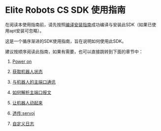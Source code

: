 # Elite Robots CS SDK 使用指南

在阅读本使用指南前，请先按照[编译安装指南](../../BuildGuide/BuildGuide.cn.md)成功编译与安装此SDK（如果已使用apt安装可忽略）。

这是一个循序渐进的SDK使用指南，旨在说明如何使用此SDK。

建议按顺序阅读此指南，如果有需要，也可以直接跳转到下面的章节中：

1. [Power on](./Power-on-Robot.cn.md)

2. [获取机器人状态](./Get-Robot-State.cn.md)

3. [与机器人的主端口通讯](./Primary-Port-Message.cn.md)

4. [如何解析主端口报文](./How-to-Parser-30001.cn.md)

5. [让机器人动起来](./Let-Robot-Move.cn.md)

6. [透传:servoj](./Servoj-Move.cn.md)

7. [自定义日志](./Log.cn.md)
